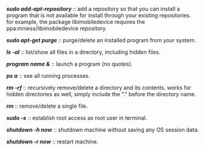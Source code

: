 **_sudo add-apt-repository <repository name>_** :: add a repository so that you can install a program that is not available for install through your existing repositories. for example, the package libimobiledevice requires the ppa:mniess/libimobiledevice repository.

**_sudo apt-get purge <program name>_** :: purge/delete an installed program from your system.

**_ls -al_** :: list/show all files in a directory, including hidden files.

**_program name &_** :: launch a program (no quotes).

**_ps a_** :: see all running processes.

**_rm -rf <directory name>_** :: recursively remove/delete a directory and its contents. works for hidden directories as well, simply include the "." before the directory name.

**_rm <filename>_** :: remove/delete a single file.

**_sudo -s_** :: establish root access as root user in terminal.

**_shutdown -h now_** :: shutdown machine without saving any OS session data.

**_shutdown -r now_** :: restart machine.
